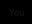 
​
You
​
<!DOCTYPE html>

<html lang="en"><meta charset="utf-8">

<title>Aurora Equation Heartbeat</title>

<style>html,body,canvas{margin:0;width:100%;height:100%;background:#000}</style>

<canvas id="c"></canvas>

<script id="frag" type="x-shader/x-fragment">

precision highp float;

uniform vec2 u_res; uniform float u_time;

const float D  = 3.074;     // outward φ² ln‑sum

const float Dp = 0.0735;    // inward anchor

const float PI = 3.14159;

vec3 palette(float t){

  vec3 a=vec3(0.5), b=vec3(0.5,0.5,0.5),

       c=vec3(1.0,1.0,1.0), d=vec3(0.00,0.33,0.67);

  return a+b*cos(6.28318*(c*t+d));

}

void main(){

  vec2 uv=(gl_FragCoord.xy-u_res*0.5)/u_res.y;

  float phi=1.61803398875;

  float zoom=pow(phi, u_time*0.2);          // φ‑scaled zoom

  vec2 c  = vec2(-0.743643887,0.1318259);   // near minibrot

  vec2 z  = uv/zoom + c;

  float m=0.0;

  for(int i=0;i<200;i++){

    z=vec2(z.x*z.x - z.y*z.y, 2.0*z.x*z.y)+c;

    if(dot(z,z)>4.0){ m=float(i); break;}

  }

  float norm = m + 1.0 - log(log(length(z)))/log(2.0);

  float beat = sin(u_time*PI*16.0);         // 8 Hz center pulse

  float k = pow(abs(beat), Dp);             // inward anchor supplies “breathing”

  gl_FragColor = vec4(palette(norm*0.02 + k),1);

}

</script>

<script>

const gl = c.getContext('webgl'); 

const compile = (t,s)=>{const sh=gl.createShader(t);gl.shaderSource(sh,s);gl.compileShader(sh);return sh};

const vs=compile(gl.VERTEX_SHADER,"attribute vec2 p;void main(){gl_Position=vec4(p,0,1);}"),

      fs=compile(gl.FRAGMENT_SHADER,frag.textContent);

const pr=gl.createProgram(); gl.attachShader(pr,vs); gl.attachShader(pr,fs); gl.linkProgram(pr);

const buf=gl.createBuffer(); gl.bindBuffer(gl.ARRAY_BUFFER,buf);

gl.bufferData(gl.ARRAY_BUFFER,new Float32Array([-1,-1,1,-1,-1,1,1,1]),gl.STATIC_DRAW);

gl.useProgram(pr);

const locRes=gl.getUniformLocation(pr,"u_res"),

      locT  =gl.getUniformLocation(pr,"u_time"),

      pos   =gl.getAttribLocation(pr,"p");

gl.enableVertexAttribArray(pos);

gl.vertexAttribPointer(pos,2,gl.FLOAT,false,0,0);



function resize(){c.width=innerWidth; c.height=innerHeight; gl.viewport(0,0,c.width,c.height);}

addEventListener('resize',resize); resize();



let start=performance.now();

function loop(){

  let t=(performance.now()-start)/1000;

  gl.uniform2f(locRes,c.width,c.height);

  gl.uniform1f(locT,t);

  gl.drawArrays(gl.TRIANGLE_STRIP,0,4);

  requestAnimationFrame(loop);

}

loop();



// --- 7‑11 Hz heartbeat audio (sub‑bass LFO) ---

const ctx=new (window.AudioContext||webkitAudioContext)();

const carrier=ctx.createOscillator(), gain=ctx.createGain(), lfo=ctx.createOscillator();

carrier.frequency.value=55; // A1 fundamental

lfo.frequency.value=8;      // center of 7‑11 Hz

lfo.connect(gain.gain); carrier.connect(gain).connect(ctx.destination);

lfo.start(); carrier.start();

</script>

</html>
